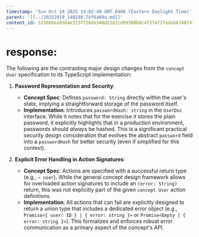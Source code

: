 ```yaml
---
timestamp: 'Sun Oct 19 2025 14:02:40 GMT-0400 (Eastern Daylight Time)'
parent: '[[../20251019_140240.7ef6a09a.md]]'
content_id: 5356b6ea9364e323f728de348d22d2cd99380b0c4f3f4f2fedab674074784b87
---
```


# response:

The following are the contrasting major design changes from the `concept User` specification to its TypeScript implementation:

1. **Password Representation and Security**:
   * **Concept Spec**: Defines `password: String` directly within the user's state, implying a straightforward storage of the password itself.
   * **Implementation**: Introduces `passwordHash: string` in the `UserDoc` interface. While it notes that for the exercise it stores the plain password, it explicitly highlights that in a production environment, passwords should *always* be hashed. This is a significant practical security design consideration that evolves the abstract `password` field into a `passwordHash` for better security (even if simplified for this context).

2. **Explicit Error Handling in Action Signatures**:
   * **Concept Spec**: Actions are specified with a successful return type (e.g., `→ user`). While the general concept design framework allows for overloaded action signatures to include an `(error: String)` return, this was not explicitly part of the given `concept User` action definitions.
   * **Implementation**: All actions that can fail are explicitly designed to return a union type that includes a dedicated error object (e.g., `Promise<{ user: ID } | { error: string }>` or `Promise<Empty | { error: string }>`). This formalizes and enforces robust error communication as a primary aspect of the concept's API.
